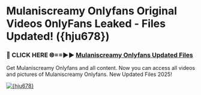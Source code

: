 # Mulaniscreamy Onlyfans Original Videos 0nlyFans Leaked - Files Updated! ({hju678})

<h3>🔴 CLICK HERE 🌐==►► <a href="https://tinyurl.com/ms9xzufz" rel="nofollow">Mulaniscreamy Onlyfans Updated Files</a></h3>

Get Mulaniscreamy Onlyfans and all content. Now you can access all videos and pictures of Mulaniscreamy Onlyfans. New Updated Files 2025!

[![{hju678}](https://i.imgur.com/PQ7UWWw.gif)](https://tinyurl.com/ms9xzufz)